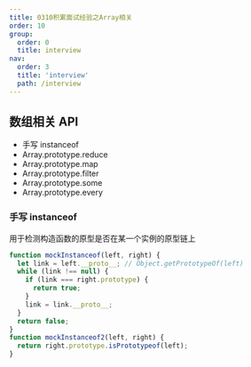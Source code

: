 ```yaml
---
title: 0310积累面试经验之Array相关
order: 10
group:
  order: 0
  title: interview
nav:
  order: 3
  title: 'interview'
  path: /interview
---
```


## 数组相关 API

- 手写 instanceof
- Array.prototype.reduce
- Array.prototype.map
- Array.prototype.filter
- Array.prototype.some
- Array.prototype.every

### 手写 instanceof

用于检测构造函数的原型是否在某一个实例的原型链上

```js
function mockInstanceof(left, right) {
  let link = left.__proto__; // Object.getPrototypeOf(left)
  while (link !== null) {
    if (link === right.prototype) {
      return true;
    }
    link = link.__proto__;
  }
  return false;
}
function mockInstanceof2(left, right) {
  return right.prototype.isPrototypeof(left);
}
```
